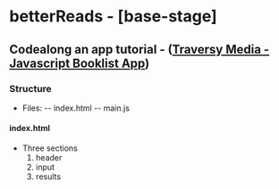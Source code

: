 # betterReads - [base-stage]

## Codealong an app tutorial - ([Traversy Media - Javascript Booklist App](https://www.youtube.com/watch?v=JaMCxVWtW58))

### Structure

- Files:
  -- index.html
  -- main.js

#### index.html

- Three sections
  1. header
  2. input
  3. results
